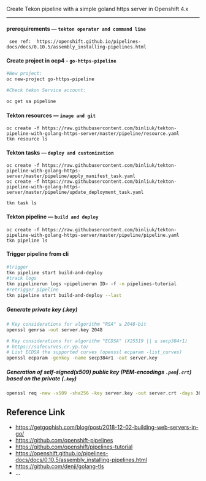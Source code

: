 
Create Tekon pipeline with a simple goland https server in Openshift 4.x

---

####  prerequirements — `tekton operater and command line`

```Tekton operator and cli
 see ref:  https://openshift.github.io/pipelines-docs/docs/0.10.5/assembly_installing-pipelines.html 
```

#### Create project in ocp4 - `go-https-pipeline`

```sh 
#New project:
oc new-project go-https-pipeline

#Check tekon Service account:

oc get sa pipeline

```
#### Tekton resources — `image and git`

```Tekton and oc
oc create -f https://raw.githubusercontent.com/binliuk/tekton-pipeline-with-golang-https-server/master/pipeline/resource.yaml
tkn resource ls

```

#### Tekton tasks — `deploy and customization`

```Tekton
oc create -f https://raw.githubusercontent.com/binliuk/tekton-pipeline-with-golang-https-server/master/pipeline/apply_manifest_task.yaml
oc create -f https://raw.githubusercontent.com/binliuk/tekton-pipeline-with-golang-https-server/master/pipeline/update_deployment_task.yaml

tkn task ls

```
#### Tekton pipeline — `build and deploy`

```Tekton
oc create -f https://raw.githubusercontent.com/binliuk/tekton-pipeline-with-golang-https-server/master/pipeline/pipeline.yaml
tkn pipeline ls 

```
#### Trigger pipeline from cli
```bash
#trigger
tkn pipeline start build-and-deploy
#track logs
tkn pipelinerun logs <pipelinerun ID> -f -n pipelines-tutorial
#retrigger pipeline
tkn pipeline start build-and-deploy --last

```

##### Generate private key (.key)

```sh
# Key considerations for algorithm "RSA" ≥ 2048-bit
openssl genrsa -out server.key 2048

# Key considerations for algorithm "ECDSA" (X25519 || ≥ secp384r1)
# https://safecurves.cr.yp.to/
# List ECDSA the supported curves (openssl ecparam -list_curves)
openssl ecparam -genkey -name secp384r1 -out server.key
```

##### Generation of self-signed(x509) public key (PEM-encodings `.pem`|`.crt`) based on the private (`.key`)

```sh
openssl req -new -x509 -sha256 -key server.key -out server.crt -days 3650
```

Reference Link
---
* https://getgophish.com/blog/post/2018-12-02-building-web-servers-in-go/
* https://github.com/openshift-pipelines
* https://github.com/openshift/pipelines-tutorial
* https://openshift.github.io/pipelines-docs/docs/0.10.5/assembly_installing-pipelines.html
* https://github.com/denji/golang-tls
* …
